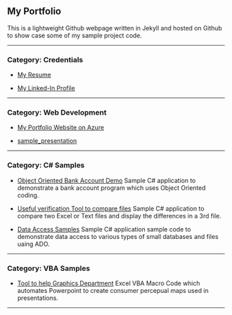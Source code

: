 ## My Portfolio

This is a lightweight Github webpage written in Jekyll and hosted on Github to show case some of my sample project code.

---
### Category: Credentials

- [My Resume](/pdf/Derrell%20Murray%20Resume%20MS%20V3%20DM2.pdf)

  
- [My Linked-In Profile](https://www.linkedin.com/in/derrell-murray-wpb/)
  

---
### Category: Web Development 

- [My Portfolio Website on Azure](https://derrellmurray.azurewebsites.net)


- [sample_presentation](/pdf/sample_presentation.pdf)


---
### Category: C# Samples

- [Object Oriented Bank Account Demo](https://github.com/DerrellMurray/CA-BankAccounts)
  Sample C# application to demonstrate a bank account program which uses Object Oriented coding.
  
- [Useful verification Tool to compare files](https://github.com/DerrellMurray/my_csharp_file_comparer)
  Sample C# application to compare two Excel or Text files and display the differences in a 3rd file. 

- [Data Access Samples](https://github.com/DerrellMurray/DataAccessSamples)
  Sample C# application sample code to demonstrate data access to various types of small databases and files uaing ADO.

---
### Category: VBA Samples

- [Tool to help Graphics Department](https://github.com/DerrellMurray/ExcelVBAMapper)
  Excel VBA Macro Code which automates Powerpoint to create consumer percepual maps used in presentations.

---
